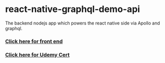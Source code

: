 # react-native-graphql-demo-api
The backend nodejs app which powers the react native side via Apollo and graphql. 
### [Click here for front end](https://github.com/yamadaj2/react-native-graphql-demo)
### [Click here for Udemy Cert](https://github.com/yamadaj2/react-native-graphql-demo/blob/master/assets/react-native-graphql-cert.pdf)
